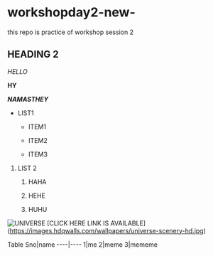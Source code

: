 # workshopday2-new-

this repo is practice of workshop session 2

## HEADING 2

*HELLO*

**HY**

***NAMASTHEY***

* LIST1

  * ITEM1
  
  * ITEM2
  
  * ITEM3
  
1. LIST 2
   1. HAHA 
  
   2. HEHE
   
   3. HUHU
 
 ![UNIVERSE](https://images.hdqwalls.com/wallpapers/universe-scenery-hd.jpg)
 [CLICK HERE LINK IS AVAILABLE]
 (https://images.hdqwalls.com/wallpapers/universe-scenery-hd.jpg)
 
 Table 
 Sno|name
 ----|----
 1|me
 2|meme
 3|mememe
